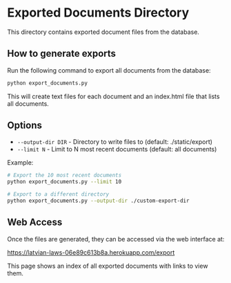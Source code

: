 # Exported Documents Directory

This directory contains exported document files from the database. 

## How to generate exports

Run the following command to export all documents from the database:

```bash
python export_documents.py
```

This will create text files for each document and an index.html file that lists all documents.

## Options

- `--output-dir DIR` - Directory to write files to (default: ./static/export)
- `--limit N` - Limit to N most recent documents (default: all documents)

Example:

```bash
# Export the 10 most recent documents
python export_documents.py --limit 10

# Export to a different directory
python export_documents.py --output-dir ./custom-export-dir
```

## Web Access

Once the files are generated, they can be accessed via the web interface at:

https://latvian-laws-06e89c613b8a.herokuapp.com/export

This page shows an index of all exported documents with links to view them.